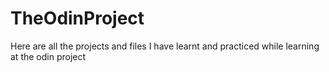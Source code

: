 # TheOdinProject
Here are all the projects and files I have learnt and practiced while learning at the odin project
